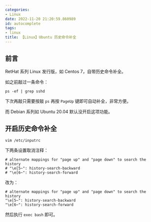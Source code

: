 ```yaml
---
categories:
- Linux
date: 2022-11-20 21:20:59.860989
id: autocomplete
tags:
- linux
title: 【Linux】Ubuntu 历史命令补全
---
```


## 前言

RetHat 系列 Linux 发行版，如 Centos 7，自带历史命令补全。

如之前敲过一条命令：

```shell
ps -ef | grep sshd
```

<!-- more -->

下次再敲只需要按敲 `ps` 再按 `PageUp` 键即可自动补全，非常方便。

而 Debian 系列如 Ubuntu 20.04 默认没开启这项功能。

## 开启历史命令补全

```
vim /etc/inputrc
```

下两条设置取消注释：

```
# alternate mappings for "page up" and "page down" to search the history
# "\e[5~": history-search-backward
# "\e[6~": history-search-forward
```

改为：

```
# alternate mappings for "page up" and "page down" to search the history
"\e[5~": history-search-backward
"\e[6~": history-search-forward
```

然后执行 `exec bash` 即可。
